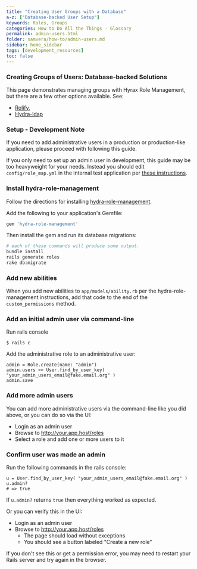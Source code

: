 ```yaml
---
title: "Creating User Groups with a Database"
a-z: ["Database-backed User Setup"]
keywords: Roles, Groups
categories: How to Do All the Things - Glossary
permalink: admin-users.html
folder: samvera/how-to/admin-users.md
sidebar: home_sidebar
tags: [development_resources]
toc: false
---
```


### Creating Groups of Users: Database-backed Solutions
  This page demonstrates managing groups with Hyrax Role Management, but there are a few other options available. See:

  - [Rolify](https://github.com/RolifyCommunity/rolify),
  - [Hydra-ldap]( https://github.com/samvera-labs/hydra-ldap)

### Setup - Development Note

If you need to add administrative users in a production or production-like application, please proceed with following this guide.

If you only need to set up an admin user in development, this guide may be too heavyweight for your needs. Instead you should edit `config/role_map.yml` in the internal test application per [these instructions](https://github.com/samvera/hyrax/wiki/Setting-up-test-app-for-workflow).

### Install hydra-role-management

Follow the directions for installing [hydra-role-management](https://github.com/samvera/hydra-role-management#installing).

Add the following to your application's Gemfile:

```ruby
gem 'hydra-role-management'
```

Then install the gem and run its database migrations:

```bash
# each of these commands will produce some output.
bundle install
rails generate roles
rake db:migrate
```

### Add new abilities

When you add new abilities to `app/models/ability.rb` per the hydra-role-management instructions, add that code to the end of the `custom_permissions` method.

### Add an initial admin user via command-line

Run rails console

```
$ rails c
```

Add the administrative role to an administrative user:

```
admin = Role.create(name: "admin")
admin.users << User.find_by_user_key( "your_admin_users_email@fake.email.org" )
admin.save
```

### Add more admin users

You can add more administrative users via the command-line like you did above, or you can do so via the UI:

* Login as an admin user
* Browse to http://your.app.host/roles
* Select a role and add one or more users to it

### Confirm user was made an admin

Run the following commands in the rails console:

```
u = User.find_by_user_key( "your_admin_users_email@fake.email.org" )
u.admin?
# => true
```

If `u.admin?` returns `true` then everything worked as expected.

Or you can verify this in the UI:

* Login as an admin user
* Browse to http://your.app.host/roles
  * The page should load without exceptions
  * You should see a button labeled "Create a new role"

If you don't see this or get a permission error, you may need to restart your Rails server and try again in the browser.
